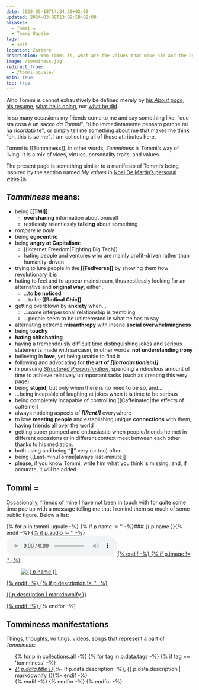 ```yaml
---
date: 2022-05-18T14:34:20+02:00
updated: 2024-03-08T13:02:58+02:00
aliases:
  - Tommi =
  - Tommi Uguale
tags:
  - self
location: Zattere
description: Who Tommi is, what are the values that make him and the ones he stands for
image: /tomminess.jpg
redirect_from:
  - /tommi-uguale/
main: true
toc: true
---
```

Who Tommi is cannot exhaustively be defined merely by [his <cite>About page</cite>](https://tommi.space/about 'About Tommi'), [his resume](https://cv.tommi.space 'Tommi’s CV'), [what he is doing](https://tommi.space/now 'Now - tommi.space'), nor <a href='https://tommi.space/tutto' title='“Tutto”, all the stuff Tommi does' hreflang='it'>what he did</a>.

In so many occasions my friends come to me and say something like: <q lang='it'>questa cosa è un sacco *da Tommi*</q>, <q lang='it'>ti ho immediatamente pensato perché mi ha ricordato te</q>, or simply tell me something about me that makes me think <q>oh, this is *so* me</q>. I am collecting all of those attributes here.

Tommi is [[Tomminess]]. In other words, <cite>Tomminess</cite> is Tommi’s way of living. It is a mix of vices, virtues, personality traits, and values.

<div class='box'>
	The present page is something similar to a manifesto of Tommi’s being, inspired by the section named <cite>My values</cite> in <a href='https://noeldemartin.com' title='Noel De Martin’s personal website'>Noel De Martin’s personal website</a>.
</div>

## <cite>Tomminess</cite> means:

- being **[[TMI]]**:
	- **oversharing** information about oneself
	- restlessly relentlessly **talking** about something
- <em lang='it'>rompere le palle</em>
- being **egocentric**
- being **angry at Capitalism**:
	- [[Internet Freedom|Fighting Big Tech]]
	- hating people and ventures who are mainly profit-driven rather than humanity-driven
- trying to lure people in the **[[Fediverse]]** by showing them how revolutionary it is
- hating to feel and to appear mainstream, thus restlessly looking for an alternative and **original way**, either…
	- …to **be noticed**
	- …to be **[[Radical Chic]]**
- getting overblown by **anxiety** when…
	- …some interpersonal relationship is trembling
	- …people seem to be uninterested in what he has to say
- alternating extreme **misanthropy** with insane **social overwhelmingness**
- being **touchy**
- **hating chitchatting**
- having a tremendously difficult time distinguishing jokes and serious statements made with sarcasm, in other words: **not understanding irony**
- believing in **love**, yet being unable to find it
- following and advocating for **the art of <cite>[[Introductionism]]</cite>**
- in pursuing <cite><a href='https://tommi.space/procrastinazione' title='L’Arte del Procrastinare'>Structured Procrastination</a></cite>, spending a ridiculous amount of time to achieve relatively unimportant tasks (such as creating this very page)
- being **stupid**, but only when there is no need to be so, and…
- …being incapable of laughing at jokes when it is time to be serious
- being completely incapable of controlling [[Caffeinated|the effects of caffeine]]
- always noticing aspects of **<cite>[[Rent]]</cite>** everywhere
- to love **meeting people** and establishing unique **connections** with them, having friends all over the world
- getting super pumped and enthusiastic when people/friends he met in different occasions or in different context meet between each other thanks to his mediation.
- both using and being <q>🤯</q> very (or too) often
- being [[Last-minuTommi|always last-minute]]
- please, if you know Tommi, write him what you think is missing, and, if accurate, it will be added.

## Tommi =

Occasionally, friends of mine I have not been in touch with for quite some time pop up with a message telling me that I remind them so much of some public figure. Below a list:

{% for p in tommi-uguale -%}
	{% if p.name != '' -%}### {{ p.name }}{% endif -%}
	<a href='{{ p.url }}'>
			{% if p.audio != '' -%}<audio controls src='{{ p.audio }}'></audio>{% endif -%}
			{% if p.image != '' -%}<figure><img src='{{ p.image }}' alt='{{ p.name }}'></figure>{% endif -%}
			{% if p.description != '' -%}<p>{{ p.description | markdownify }}</p>{% endif -%}
	</a>
{% endfor -%}

## Tomminess manifestations

Things, thoughts, writings, videos, songs that represent a part of <cite>Tomminess</cite>:

<ul>
	{% for p in collections.all -%}
		{% for tag in p.data.tags -%}
			{% if tag == 'tomminess' -%}
				<li lang='{{ p.data.lang }}'><cite><a href='{{ p.url }}' hreflang='{{ p.data.lang }}' title='{{ p.data.title }}'>{{ p.data.title }}</a></cite>{%- if p.data.description -%}, {{ p.data.description | markdownify }}{%- endif -%}</li>
			{% endif -%}
		{% endfor -%}
	{% endfor -%}
</ul>
